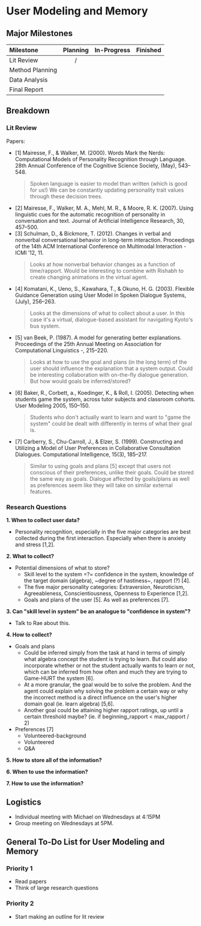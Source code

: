 # User Modeling and Memory

## Major Milestones
|Milestone|Planning|In-Progress|Finished|
|:--------|:------:|:---------:|:------:|
|Lit Review                               |/| | | |
|Method Planning                          | | | | |
|Data Analysis                            | | | | |
|Final Report                             | | | | |

## Breakdown
### Lit Review
Papers:
- [1] Mairesse, F., & Walker, M. (2000). Words Mark the Nerds: Computational Models of Personality Recognition through Language. 28th Annual Conference of the Cognitive Science Society, (May), 543–548.
  > Spoken language is easier to model than written (which is good for us!) We can be constantly updating personality trait values through these decision trees.
- [2] Mairesse, F., Walker, M. A., Mehl, M. R., & Moore, R. K. (2007). Using linguistic cues for the automatic recognition of personality in conversation and text. Journal of Artificial Intelligence Research, 30, 457–500.
- [3] Schulman, D., & Bickmore, T. (2012). Changes in verbal and nonverbal conversational behavior in long-term interaction. Proceedings of the 14th ACM International Conference on Multimodal Interaction - ICMI ’12, 11.
  > Looks at how nonverbal behavior changes as a function of time/rapport.
Would be interesting to combine with Rishabh to create changing animations in the virtual agent.
- [4] Komatani, K., Ueno, S., Kawahara, T., & Okuno, H. G. (2003). Flexible Guidance Generation using User Model in Spoken Dialogue Systems, (July), 256–263.
  > Looks at the dimensions of what to collect about a user. In this case it's a virtual, dialogue-based assistant for navigating Kyoto's bus system.
- [5] van Beek, P. (1987). A model for generating better explanations. Proceedings of the 25th Annual Meeting on Association for Computational Linguistics -, 215–220.
  > Looks at how to use the goal and plans (in the long term) of the user should influence the explanation that a system output. Could be interesting collaboration with on-the-fly dialogue generation. But how would goals be inferred/stored?
- [6] Baker, R., Corbett, a., Koedinger, K., & Roll, I. (2005). Detecting when students game the system, across tutor subjects and classroom cohorts. User Modeling 2005, 150–150.
  > Students who don't actually want to learn and want to "game the system" could be dealt with differently in terms of what their goal is.
- [7] Carberry, S., Chu-Carroll, J., & Elzer, S. (1999). Constructing and Utilizing a Model of User Preferences in Collaborative Consultation Dialogues. Computational Intelligence, 15(3), 185–217.
  > Similar to using goals and plans [5] except that users not conscious of their preferences, unlike their goals. Could be stored the same way as goals. Dialogue affected by goals/plans as well as preferences seem like they will take on similar external features.

### Research Questions
__1. When to collect user data?__
- Personality recognition, especially in the five major categories are best collected during the first interaction. Especially when there is anxiety and stress [1,2].
  
__2. What to collect?__
- Potential dimensions of what to store?
  - Skill level to the system =?= confidence in the system, knowledge of the target domain (algebra), ~degree of hastiness~, rapport (?) [4].
  - The five major personality categories: Extraversion, Neuroticism, Agreeableness, Conscientiousness, Openness to Experience [1,2].
  - Goals and plans of the user [5]. As well as preferences [7].

__3. Can "skill level in system" be an analogue to "confidence in system"?__
- Talk to Rae about this.

__4. How to collect?__
- Goals and plans
  - Could be inferred simply from the task at hand in terms of simply what algebra concept the student is trying to learn. But could also incorporate whether or not the student actually wants to learn or not, which can be inferred from how often and much they are trying to Game-HURT the system [6].
  - At a more granular, the goal would be to solve the problem. And the agent could explain why solving the problem a certain way or why the incorrect method is a direct influence on the user's higher domain goal (ie. learn algebra) [5,6].
  - Another goal could be attaining higher rapport ratings, up until a certain threshold maybe? (ie. if beginning_rapport < max_rapport / 2)
- Preferences [7]
  - Volunteered-background
  - Volunteered
  - Q&A

__5. How to store all of the information?__

__6. When to use the information?__

__7. How to use the information?__

## Logistics
- Individual meeting with Michael on Wednesdays at 4:15PM
- Group meeting on Wednesdays at 5PM.

## General To-Do List for User Modeling and Memory

### Priority 1
- Read papers
- Think of large research questions

### Priority 2
- Start making an outline for lit review
